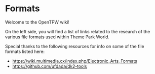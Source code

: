 # Formats

Welcome to the OpenTPW wiki!

On the left side, you will find a list of links related to the research of the various file formats used within Theme Park World.

Special thanks to the following resources for info on some of the file formats listed here:

- <https://wiki.multimedia.cx/index.php/Electronic_Arts_Formats>
- <https://github.com/ufdada/dk2-tools>
